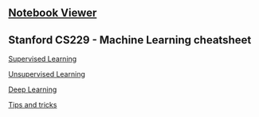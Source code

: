 
## [Notebook Viewer](https://nbviewer.jupyter.org/)

## Stanford CS229 - Machine Learning cheatsheet
[Supervised Learning](http://stanford.io/2nRlxxp)

[Unsupervised Learning](http://stanford.io/2MmP6FN)

[Deep Learning](http://stanford.io/2BsQ91Q)

[Tips and tricks](http://stanford.io/2MEHwFM)
